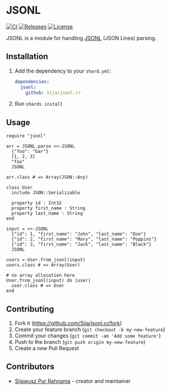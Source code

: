# JSONL

[![CI](https://github.com/Sija/jsonl.cr/actions/workflows/ci.yml/badge.svg)](https://github.com/Sija/jsonl.cr/actions/workflows/ci.yml) [![Releases](https://img.shields.io/github/release/Sija/jsonl.cr.svg)](https://github.com/Sija/jsonl.cr/releases) [![License](https://img.shields.io/github/license/Sija/jsonl.cr.svg)](https://github.com/Sija/jsonl.cr/blob/master/LICENSE)

JSONL is a module for handling [JSONL](http://jsonlines.org) (JSON Lines) parsing.

## Installation

1. Add the dependency to your `shard.yml`:

   ```yaml
   dependencies:
     jsonl:
       github: Sija/jsonl.cr
   ```

2. Run `shards install`

## Usage

```crystal
require "jsonl"
```

```crystal
arr = JSONL.parse <<-JSONL
  {"foo": "bar"}
  [1, 2, 3]
  "foo"
  JSONL

arr.class # => Array(JSON::Any)
```

```crystal
class User
  include JSON::Serializable

  property id : Int32
  property first_name : String
  property last_name : String
end

input = <<-JSONL
  {"id": 1, "first_name": "John", "last_name": "Doe"}
  {"id": 2, "first_name": "Mary", "last_name": "Poppins"}
  {"id": 3, "first_name": "Jack", "last_name": "Black"}
  JSONL

users = User.from_jsonl(input)
users.class # => Array(User)

# no array allocation here
User.from_jsonl(input) do |user|
  user.class # => User
end
```

## Contributing

1. Fork it (<https://github.com/Sija/jsonl.cr/fork>)
2. Create your feature branch (`git checkout -b my-new-feature`)
3. Commit your changes (`git commit -am 'Add some feature'`)
4. Push to the branch (`git push origin my-new-feature`)
5. Create a new Pull Request

## Contributors

- [Sijawusz Pur Rahnama](https://github.com/Sija) - creator and maintainer
